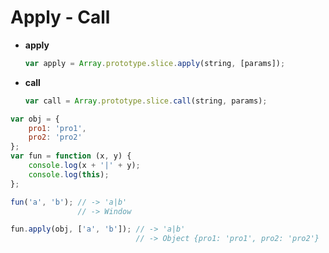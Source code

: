 # Apply - Call #

+ __apply__

    ```javascript
    var apply = Array.prototype.slice.apply(string, [params]);
    ```
+ __call__

    ```javascript
    var call = Array.prototype.slice.call(string, params);
    ```

```javascript
var obj = {
    pro1: 'pro1',
    pro2: 'pro2'
};
var fun = function (x, y) {
    console.log(x + '|' + y);
    console.log(this);
};

fun('a', 'b'); // -> 'a|b'
               // -> Window

fun.apply(obj, ['a', 'b']); // -> 'a|b'
                            // -> Object {pro1: 'pro1', pro2: 'pro2'}
```
